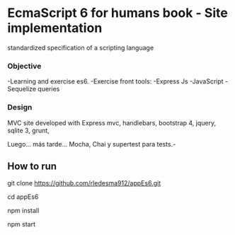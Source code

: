 
# EcmaScript 6 for humans book - Site implementation

standardized specification of a scripting language

### Objective

-Learning and exercise es6.
-Exercise front tools:
    -Express Js
    -JavaScript
    -Sequelize queries

### Design

MVC site developed with Express mvc, handlebars, bootstrap 4, jquery,  sqlite 3, grunt,
 
Luego... más tarde... Mocha, Chai y supertest para tests.-

 ## How to run

git clone https://github.com/rledesma912/appEs6.git

cd appEs6

npm install

npm start
